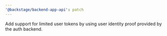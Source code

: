 ```yaml
---
'@backstage/backend-app-api': patch
---
```


Add support for limited user tokens by using user identity proof provided by the auth backend.
